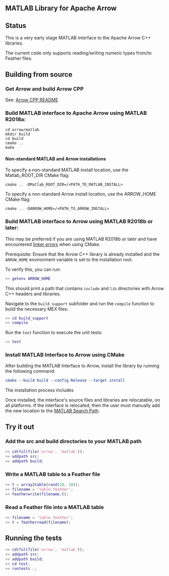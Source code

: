 <!---
  Licensed to the Apache Software Foundation (ASF) under one
  or more contributor license agreements.  See the NOTICE file
  distributed with this work for additional information
  regarding copyright ownership.  The ASF licenses this file
  to you under the Apache License, Version 2.0 (the
  "License"); you may not use this file except in compliance
  with the License.  You may obtain a copy of the License at

    http://www.apache.org/licenses/LICENSE-2.0

  Unless required by applicable law or agreed to in writing,
  software distributed under the License is distributed on an
  "AS IS" BASIS, WITHOUT WARRANTIES OR CONDITIONS OF ANY
  KIND, either express or implied.  See the License for the
  specific language governing permissions and limitations
  under the License.
-->

## MATLAB Library for Apache Arrow

## Status

This is a very early stage MATLAB interface to the Apache Arrow C++ libraries.

The current code only supports reading/writing numeric types from/to Feather files.

## Building from source

### Get Arrow and build Arrow CPP

See: [Arrow CPP README](../cpp/README.md)

### Build MATLAB interface to Apache Arrow using MATLAB R2018a:

    cd arrow/matlab
    mkdir build
    cd build
    cmake ..
    make

#### Non-standard MATLAB and Arrow installations

To specify a non-standard MATLAB install location, use the Matlab_ROOT_DIR CMake flag:

    cmake .. -DMatlab_ROOT_DIR=/<PATH_TO_MATLAB_INSTALL>

To specify a non-standard Arrow install location, use the ARROW_HOME CMake flag:

    cmake .. -DARROW_HOME=/<PATH_TO_ARROW_INSTALL>

### Build MATLAB interface to Arrow using MATLAB R2018b or later:

This may be preferred if you are using MATLAB R2018b or later and have encountered [linker errors](https://gitlab.kitware.com/cmake/cmake/issues/18391) when using CMake.

Prerequisite: Ensure that the Arrow C++ library is already installed and the `ARROW_HOME` environment variable is set to the installation root.

To verify this, you can run:

``` matlab
>> getenv ARROW_HOME
```

This should print a path that contains `include` and `lib` directories with Arrow C++ headers and libraries.

Navigate to the `build_support` subfolder and run the `compile` function to build the necessary MEX files:

``` matlab
>> cd build_support
>> compile
```

Run the `test` function to execute the unit tests:

``` matlab
>> test
```

### Install MATLAB Interface to Arrow using CMake
After building the MATLAB Interface to Arrow, install the library by running the following command:
``` CMake
cmake --build build --config Release --target install
```
The installation process includes 

Once installed, the interface's source files and libraries are relocatable, on all platforms. If the interface is relocated, then the user must manually add the new location to the [MATLAB Search Path](https://uk.mathworks.com/help/matlab/matlab_env/what-is-the-matlab-search-path.html).

## Try it out
### Add the src and build directories to your MATLAB path

``` matlab
>> cd(fullfile('arrow', 'matlab'));
>> addpath src;
>> addpath build;
```

### Write a MATLAB table to a Feather file

``` matlab
>> t = array2table(rand(10, 10));
>> filename = 'table.feather';
>> featherwrite(filename,t);
```

### Read a Feather file into a MATLAB table

``` matlab
>> filename = 'table.feather';
>> t = featherread(filename);
```

## Running the tests

``` matlab
>> cd(fullfile('arrow', 'matlab'));
>> addpath src;
>> addpath build;
>> cd test;
>> runtests .;
```
